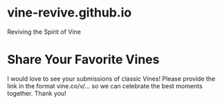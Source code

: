 # vine-revive.github.io
Reviving the Spirit of Vine

# Share Your Favorite Vines
I would love to see your submissions of classic Vines! Please provide the link in the format vine.co/v/... so we can celebrate the best moments together. Thank you!
